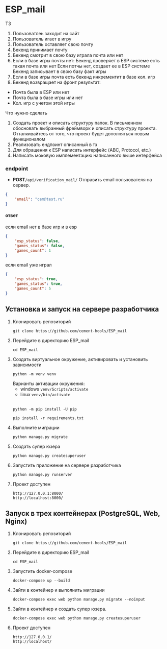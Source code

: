 # ESP_mail
ТЗ 
1. Пользоватлеь заходит на сайт 
2. Пользователь игает в игру 
3. Пользователь оставляет свою почту 
4. Бекенд принимает почту 
5. Бекенд смотрит в свою базу играла почта или нет 
6. Если в базе игры почты нет: Бекенд проверяет в ESP системе 
есть такая почта или нет Если потчы нет, создает ее в ESP системе 
Бекенд записывает в свою базу факт игры 
7. Если в базе игры почта есть бекенд инкрементит в базе кол. игр 
8. Бекенд возвращает на фронт результат: 
- Почта была в ESP или нет 
- Почта была в базе игры или нет 
- Кол. игр с учетом этой игры 

Что нужно сделать 
1. Создать проект и описать структуру папок. 
В письменном обосновать выбранный фреймворк и описать структуру проекта. 
Отталкивайтесь от того, что проект будет дополняться новым функционалом 
2. Реализовать ендпоинт описанный в тз 
3. Для обращения к ESP написать интерфейс (ABC, Protocol, etc.) 
4. Написать моковую имплементацию написанного выше интерфейса

### endpoint
- **POST**```/api/verification_mail/``` Отправить email пользователя на сервер.
```json
{
    "email": "cem@test.ru"
}
```
#### ответ
если email нет в базе игр и в esp
```json
{
    "esp_status": false,
    "games_status": false,
    "games_count": 1
}
```
если email уже играл
```json
{
    "esp_status": true,
    "games_status": true,
    "games_count": 5
}
```

## Установка и запуск на сервере разработчика
1. Клонировать репозиторий
    ```
    git clone https://github.com/cement-hools/ESP_mail
    ```
2. Перейдите в директорию ESP_mail
    ```
   cd ESP_mail
    ```
3. Создать виртуальное окружение, активировать и установить зависимости
    ``` 
   python -m venv venv
    ```
   Варианты активации окружения:
   - windows ``` venv/Scripts/activate ```
   - linux ``` venv/bin/activate ```
     <br><br>
   ```
   python -m pip install -U pip
   ```
   ```
   pip install -r requirements.txt
   ```
4. Выполните миграции
   ```
   python manage.py migrate
   ```
5. Создать супер юзера
   ```
   python manage.py createsuperuser
   ```
6. Запустить приложение на сервере разработчика
   ```
   python manage.py runserver
   ```
7. Проект доступен 
   ```
   http://127.0.0.1:8000/
   http://localhost:8000/
   ```

## Запуск в трех контейнерах (PostgreSQL, Web, Nginx)

1. Клонировать репозиторий
    ```
    git clone https://github.com/cement-hools/ESP_mail
    ```
2. Перейдите в директорию ESP_mail
    ```
   cd ESP_mail
    ```
3. Запустить docker-compose
    ```
    docker-compose up --build
    ```
4. Зайти в контейнер и выполнить миграции
    ```
    docker-compose exec web python manage.py migrate --noinput
    ```
5. Зайти в контейнер и создать супер юзера.
    ```
    docker-compose exec web python manage.py createsuperuser
    ```
7. Проект доступен 
   ```
   http://127.0.0.1/
   http://localhost/
   ```
